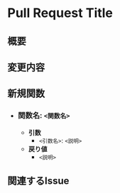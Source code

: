 # Pull Request Title
<!-- Pull Requestのタイトルを記入してください -->

## 概要
<!-- Pull Requestの概要を簡潔に記述してください -->

## 変更内容
<!--
  変更内容をリスト形式で記述してください
  - 例: 新しいコンポーネントの追加
  - 例: 既存機能の修正
-->

## 新規関数
<!-- 新規関数がある場合、関数名、引数、戻り値を記述してください -->
- ### 関数名: `<関数名>`
  - **引数**
    - `<引数名>`: `<説明>`
  - **戻り値**
    - `<説明>`

## 関連するIssue
<!-- 関連するIssue番号を記入してください（例: #123） -->
